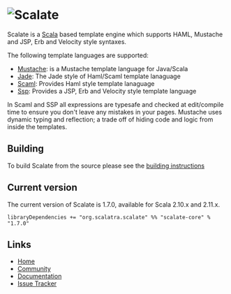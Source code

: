 ![Scalate][logo]
===============================

Scalate is a [Scala](http://www.scala-lang.org) based template engine which supports HAML, Mustache and JSP, Erb and Velocity style syntaxes.

The following template languages are supported:

  * [Mustache](http://scalate.fusesource.org/documentation/mustache.html#features): is a Mustache template language for Java/Scala
  * [Jade](http://scalate.fusesource.org/documentation/scaml-reference.html#jade): The Jade style of Haml/Scaml template lanaguage
  * [Scaml](http://scalate.fusesource.org/documentation/scaml-reference.html#features): Provides Haml style template lanaguage
  * [Ssp](http://scalate.fusesource.org/documentation/ssp-reference.html#syntax): Provides a JSP, Erb and Velocity style template language

In Scaml and SSP all expressions are typesafe and checked at edit/compile time to ensure you don't leave any mistakes in your pages.
Mustache uses dynamic typing and reflection; a trade off of hiding code and logic from inside the templates.

Building
--------

To build Scalate from the source please see the [building instructions](http://scalate.fusesource.org/building.html)

Current version
---------------

The current version of Scalate is 1.7.0, available for Scala 2.10.x 
and 2.11.x.

    libraryDependencies += "org.scalatra.scalate" %% "scalate-core" % "1.7.0"

Links
-----

* [Home](http://scalate.fusesource.org/)
* [Community](http://scalate.fusesource.org/community.html)
* [Documentation](http://scalate.fusesource.org/documentation/)
* [Issue Tracker](http://scalate.assembla.com/spaces/scalate/tickets)

[logo]: http://scalate.fusesource.org/images/project-logo.png "Scalate"
